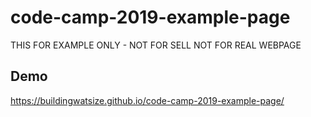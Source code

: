 # code-camp-2019-example-page

THIS FOR EXAMPLE ONLY - NOT FOR SELL NOT FOR REAL WEBPAGE

## Demo

https://buildingwatsize.github.io/code-camp-2019-example-page/
